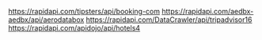 https://rapidapi.com/tipsters/api/booking-com
https://rapidapi.com/aedbx-aedbx/api/aerodatabox
https://rapidapi.com/DataCrawler/api/tripadvisor16
https://rapidapi.com/apidojo/api/hotels4